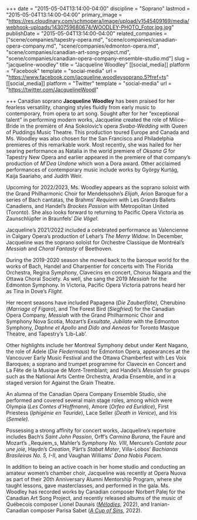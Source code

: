 +++
date = "2015-05-04T13:14:00-04:00"
discipline = "Soprano"
lastmod = "2015-05-04T13:14:00-04:00"
primary_image = "https://res.cloudinary.com/schmopera/image/upload/v1545409169/media/webhook-uploads/1430759680674/WOODLEY-PHOTO_Fotor.jpg.jpg"
publishDate = "2015-05-04T13:14:00-04:00"
related_companies = ["scene/companies/tapestry-opera.md", "scene/companies/canadian-opera-company.md", "scene/companies/edmonton-opera.md", "scene/companies/canadian-art-song-project.md", "scene/companies/canadian-opera-company-ensemble-studio.md"]
slug = "jacqueline-woodley"
title = "Jacqueline Woodley"
[[social_media]]
platform = "Facebook"
template = "social-media"
url = "https://www.facebook.com/jacqueline.woodleysoprano.5?fref=ts"
[[social_media]]
platform = "Twitter"
template = "social-media"
url = "https://twitter.com/JacquelineWoodl"

+++
Canadian soprano **Jacqueline Woodley** has been praised for her fearless versatility, changing styles fluidly from early music to contemporary, from opera to art song. Sought after for her “exceptional talent” in performing modern works, Jacqueline created the role of Milice-Bride in the première of Ana Sokolovic’s opera _Svaba-Wedding_ with Queen of Puddings Music Theatre. This production toured Europe and Canada and Ms. Woodley was also chosen for the San Francisco and Philadelphia premieres of this remarkable work. Most recently, she was hailed for her searing performance as Natalia in the world premiere of _Oksana G_ for Tapestry New Opera and earlier appeared in the premiere of that company’s production of _M’Dea Undone_ which won a Dora award. Other acclaimed performances of contemporary music include works by György Kurtág, Kaija Saariaho, and Judith Weir.

Upcoming for 2022/2023, Ms. Woodley appears as the soprano soloist with the Grand Philharmonic Choir for Mendelssohn’s _Elijah_, Arion Baroque for a series of Bach cantatas, the Brahms’ _Requiem_ with Les Grands Ballets Canadiens, and Handel’s _Brockes Passion_ with Metropolitan United (Toronto). She also looks forward to returning to Pacific Opera Victoria as Zaunschlüpfer in Braunfels’ _Die Vögel_.

Jacqueline’s 2021/2022 included a celebrated performance as Valencienne in Calgary Opera’s production of Lehar’s _The Merry Widow_. In December, Jacqueline was the soprano soloist for Orchestre Classique de Montréal’s _Messiah_ and _Choral Fantasty_ of Beethoven.

During the 2019-2020 season she moved back to the baroque world for the works of Bach, Handel and Charpentier for concerts with The Florida Orchestra, Regina Symphony, Clavecins en concert, Chorus Niagara and the Ottawa Choral Society. As well, she sang the 2019 _Messiah_ for the Edmonton Symphony. In Victoria, Pacific Opera Victoria patrons heard her as Tina in Dove’s _Flight_.

Her recent seasons have included Papagena (_Die Zauberflöte),_ Cherubino (_Marriage of Figaro_), and The Forest Bird (_Siegfried_) for the Canadian Opera Company, _Messiah_ with the Grand Philharmonic Choir and Symphony Nova Scotia, Mozart’s _Exsultate, Jubilate_ with the Edmonton Symphony, _Daphne et Apollo_ and _Dido and Aeneas_ for Toronto Masque Theatre, and Tapestry’s ‘Lib-Lab’.

Other highlights include her Montreal Symphony debut under Kent Nagano, the role of Adele (_Die Fledermaus_) for Edmonton Opera, appearances at the Vancouver Early Music Festival and the Ottawa Chamberfest with Les Voix Baroques; a soprano and trumpet programme for Clavecin en Concert and La Fête de la Musique de Mont-Tremblant; and Handel’s _Messiah_ for groups such as the National Arts Centre Orchestra, Aradia Ensemble, and in a staged version for Against the Grain Theatre.

An alumna of the Canadian Opera Company Ensemble Studio, she performed and covered several main stage roles, among which were Olympia (_Les_ _Contes d’Hoffmann_), Amore (_Orfeo ed Euridice_), First Priestess (_Iphigénie en Tauride_), Lace Seller (_Death in Venice_), and Iris (_Semele)._

Possessing a strong affinity for concert works, Jacqueline’s repertoire includes Bach’s _Saint John Passion_, Orff’s _Carmina Burana_, the Fauré and Mozart’s _Requiem_s, Mahler’s _Symphony No. VIII_, Mercure’s _Cantate pour une joie_, Haydn’s _Creation_, Pärt’s _Stabat Mater_, Villa-Lobos’ _Bachianas Brasileiras No. 5, I-II_, and Vaughan Williams’ _Dona Nobis Pacem._

In addition to being an active coach in her home studio and conducting an amateur women’s chamber choir, Jacqueline was recently at Opera Nuova as part of their 20th Anniversary Alumni Mentorship Program, where she taught lessons, gave masterclasses, and performed in the gala. Ms. Woodley has recorded works by Canadian composer Norbert Palej for the Canadian Art Song Project, and recently released albums of the music of Québecois composer Lionel Daunais ([_Mélodies,_](https://lioneldaunais.com/) 2022), and Iranian-Canadian composer Parisa Sabet ([_A Cup of Sins_](https://redshiftmusicsociety.bandcamp.com/album/a-cup-of-sins), 2022).